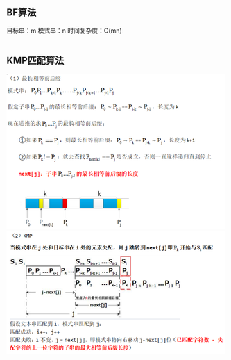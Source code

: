 ## BF算法
目标串：m 模式串：n 时间复杂度：O(mn)  
```cpp

```

## KMP匹配算法
![](https://github.com/tangshisong/algorithm/blob/master/pic/1.png)
![](https://github.com/tangshisong/algorithm/blob/master/pic/2.png)
